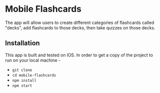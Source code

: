 # Mobile Flashcards

The app will allow users to create different categories of flashcards called "decks", add flashcards to those decks, then take quizzes on those decks.

## Installation

This app is built and tested on IOS. In order to get a copy of the project to run on your local machine - 

- ```git clone```
- ```cd mobile-flashcards```
- ```npm install```
- ```npm start```